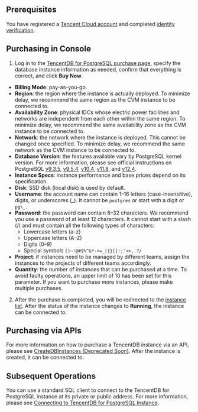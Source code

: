 
## Prerequisites
You have registered a [Tencent Cloud account](https://intl.cloud.tencent.com/register) and completed [identity verification](https://console.cloud.tencent.com/developer).

## Purchasing in Console
1. Log in to the [TencentDB for PostgreSQL purchase page](https://intl.buy.cloud.tencent.com/pgsql), specify the database instance information as needed, confirm that everything is correct, and click **Buy Now**.
 - **Billing Mode**: pay-as-you-go.
 - **Region**: the region where the instance is actually deployed. To minimize delay, we recommend the same region as the CVM instance to be connected to.
 - **Availability Zone**: physical IDCs whose electric power facilities and networks are independent from each other within the same region. To minimize delay, we recommend the same availability zone as the CVM instance to be connected to.
 - **Network**: the network where the instance is deployed. This cannot be changed once specified. To minimize delay, we recommend the same network as the CVM instance to be connected to.
 - **Database Version**: the features available vary by PostgreSQL kernel version. For more information, please see official instructions on PostgreSQL [v9.3.5](https://www.postgresql.org/docs/9.3/static/index.html), [v9.5.4](https://www.postgresql.org/docs/9.5/static/index.html), [v10.4](https://www.postgresql.org/docs/10/static/index.html), [v11.8](https://www.postgresql.org/docs/11/index.html), and [v12.4](https://www.postgresql.org/docs/12/release-12-4.html).
 - **Instance Specs**: instance performance and base prices depend on its specification.
 - **Disk**: SSD disk (local disk) is used by default.
 - **Username**: the account name can contain 1–16 letters (case-insensitive), digits, or underscores (_). It cannot be `postgres` or start with a digit or `pg\_`.
 - **Password**: the password can contain 8–32 characters. We recommend you use a password of at least 12 characters. It cannot start with a slash (/) and must contain all the following types of characters:
     - Lowercase letters (a–z)
     - Uppercase letters (A–Z)
     - Digits (0–9)
     - Special symbols `()~!@#$%^&*-+=_|{}[]:;'<>,.?/`
 - **Project**: if instances need to be managed by different teams, assign the instances to the projects of different teams accordingly.
 - **Quantity**: the number of instances that can be purchased at a time. To avoid faulty operations, an upper limit of 10 has been set for this parameter. If you want to purchase more instances, please make multiple purchases.
2. After the purchase is completed, you will be redirected to the [instance list](https://console.cloud.tencent.com/postgres). After the status of the instance changes to **Running**, the instance can be connected to.

## Purchasing via APIs
For more information on how to purchase a TencentDB instance via an API, please see [CreateDBInstances (Deprecated Soon)](https://intl.cloud.tencent.com/document/product/409/16771). After the instance is created, it can be connected to.

## Subsequent Operations
You can use a standard SQL client to connect to the TencentDB for PostgreSQL instance at its private or public address. For more information, please see [Connecting to TencentDB for PostgreSQL Instance](https://intl.cloud.tencent.com/document/product/409/34626).
